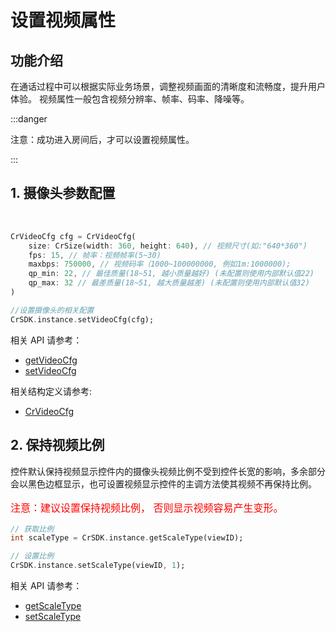 # 设置视频属性

## 功能介绍

在通话过程中可以根据实际业务场景，调整视频画面的清晰度和流畅度，提升用户体验。
视频属性一般包含视频分辨率、帧率、码率、降噪等。

:::danger

注意：成功进入房间后，才可以设置视频属性。

:::


<h2 id=videoCfg>1. 摄像头参数配置</h2>
</br>

```dart
CrVideoCfg cfg = CrVideoCfg(
    size: CrSize(width: 360, height: 640), // 视频尺寸(如:"640*360")
    fps: 15, // 帧率：视频帧率(5~30)
    maxbps: 750000, // 视频码率（1000~100000000, 例如1m:1000000);
    qp_min: 22, // 最佳质量(18~51, 越小质量越好) (未配置则使用内部默认值22)
    qp_max: 32 // 最差质量(18~51, 越大质量越差) (未配置则使用内部默认值32)
)

//设置摄像头的相关配置
CrSDK.instance.setVideoCfg(cfg);
```

相关 API 请参考：

- [getVideoCfg](API.md#getVideoCfg)
- [setVideoCfg](API.md#setVideoCfg)

相关结构定义请参考:

- [CrVideoCfg](TypeDefinitions.md#CrVideoCfg)

<h2 id=KeepAspectRatio>2. 保持视频比例</h2>

控件默认保持视频显示控件内的摄像头视频比例不受到控件长宽的影响，多余部分会以黑色边框显示，也可设置视频显示控件的主调方法使其视频不再保持比例。

<p style="color:red; font-size:16px"> 注意：建议设置保持视频比例， 否则显示视频容易产生变形。</p>

```dart
// 获取比例
int scaleType = CrSDK.instance.getScaleType(viewID);

// 设置比例
CrSDK.instance.setScaleType(viewID, 1);
```

相关 API 请参考：

- [getScaleType](API.md#getScaleType)
- [setScaleType](API.md#setScaleType)